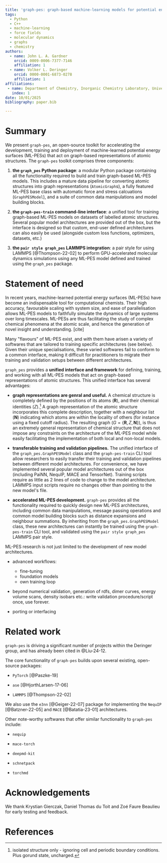 ```yaml
---
title: 'graph-pes: graph-based machine-learning models for potential energy surfaces'
tags:
  - Python
  - C++
  - machine-learning
  - force fields
  - molecular dynamics
  - graphs
  - chemistry
authors:
  - name: John L. A. Gardner
    orcid: 0009-0006-7377-7146
    affiliation: 1 
  - name: Volker L. Deringer
    orcid: 0000-0001-6873-0278
    affiliation: 1
affiliations:
 - name: Department of Chemistry, Inorganic Chemistry Laboratory, University of Oxford, Oxford OX1 3QR, United Kingdom
   index: 1
date: 10/01/2025
bibliography: paper.bib

---
```


# Summary

We present `graph-pes`, an open-source toolkit for accelerating the development, training and deployment of machine-learned potential energy surfaces (ML-PESs) that act on graph-based representations of atomic structures. The `graph-pes` toolkit comprises three components:

1. **the `graph_pes` Python package**: a modular Python package containing all the functionality required to build and train graph-based ML-PES models. This includes a mature data pipeline for converting atomic structures into graph representations (`AtomicGraph`s), a fully featured ML-PES base class with automatic force and stress calcuations (`GraphPESModel`), and a suite of common data manipulations and model building blocks.

2. **the `graph-pes-train` command-line interface**: a unified tool for training graph-based ML-PES models on datasets of labelled atomic structures. Several popular model architectures are provided out of the box, but the interface is designed so that custom, end-user defined architectures can also easily be used (alongside custom loss functions, optimizers, datasets, etc.)

3. **the `pair style graph_pes` LAMMPS integration**: a pair style for using LAMMPS [@Thompson-22-02] to perform GPU-accelerated molecular dynamics simulations using any ML-PES model defined and trained using the `graph_pes` package.


# Statement of need

In recent years, machine-learned potential energy surfaces (ML-PESs) have become an indispensable tool for computational chemists. Their high accuracy, favourable scaling with system size, and ease of parallelisation allows ML-PES models to faithfully simulate the dynamics of large systems over long timescales. ML-PESs are thus facilitating the study of complex chemical phenomena at the atomic scale, and hence the generation of novel insight and understanding. [cite]

<!-- A (ground-state, un-charged) chemical structure is completely defined by the positions of its atoms ($R$), and their chemical identities ($Z$). -->

Many "flavours" of ML-PES exist, and with them have arisen a variety of softwares that are tailored to training specific architectures (see below). Given their unique specialisations, these varied softwares fail to conform to a common interface, making it difficult for practitioners to migrate their training and validation setups between different architectures.

`graph_pes` provides a **unified interface and framework** for defining, training, and  working with all ML-PES models that act on graph-based representations of atomic structures. This unified interface has several advantages:

- **graph representations are genral and useful.** A chemical structure is completely defined by the positions of its atoms ($\mathbf{R}$), and their chemical identities ($Z$).[^1] A graph representation of the atomic structure incorporates this complete description, together with a neighbour list ($\mathbf{N}$) indicating which atoms are within the locality of others (for instance using a fixed cutoff radius). The resulting graph ($G = \{\mathbf{R}, Z, \mathbf{N}\}$), is thus an extremely general representation of chemical structure that does not impose any constraints on the architecture of the ML-PES model while easily facilitating the implementation of both local and non-local models.

[^1]: isolated structure only - ignoring cell and periodic boundary conditions. Plus gorund state, uncharged.

- **transferable training and validation pipelines.** The unified interface of the `graph_pes.GraphPESModel` class and the `graph-pes-train` CLI tool allow researchers to easily transfer their training and validation pipelines between different model architectures. For convenience, we have implemented several popular model architectures out of the box (including PaiNN, NequIP, MACE and TensorNet). Training scripts require as little as 2 lines of code to change to the model architecture. LAMMPS input scripts require no changes other than pointing to the new model's file.

- **accelerated ML-PES development.** `graph-pes` provides all the functionality required to quickly design new ML-PES architectures, including common data manipulations, message passing operations and common model building blocks such as distance expansions and neighbour summations. By inheriting from the `graph_pes.GraphPESModel` class, these new architectures can instantly be trained using the `graph-pes-train` CLI tool, and validated using the `pair style graph_pes` LAMMPS pair style.


ML-PES research is not just limited to the development of new model architectures. 


- advanced workflows: 
    - fine-tuning
    - foundation models
    - own training loop

- beyond numerical validation, generation of rdfs, dimer curves, energy volume scans, density isobars etc.: write validation procedure/script once, use forever.

- porting or interfacing

# Related work

`graph-pes` is driving a significant number of projects within the Deringer group, and has already been cited in @Liu-24-12.

The core functionality of `graph-pes` builds upon several existing, open-source packages:

- `PyTorch` [@Paszke-19]

- `ase` [@HjorthLarsen-17-06]

- `LAMMPS` [@Thompson-22-02]

We also use the `e3nn` [@Geiger-22-07] package for implementing the `NequIP` [@Batzner-22-05] and `MACE` [@Batatia-23-01] architectures.

Other note-worthy softwares that offer similar functionality to `graph-pes` include:

- `nequip`

- `mace-torch`

- `deepmd-kit`

- `schnetpack`

- `torchmd`


# Acknowledgements

We thank Krystian Gierczak, Daniel Thomas du Toit and Zoé Faure Beaulieu for early testing and feedback.


# References


